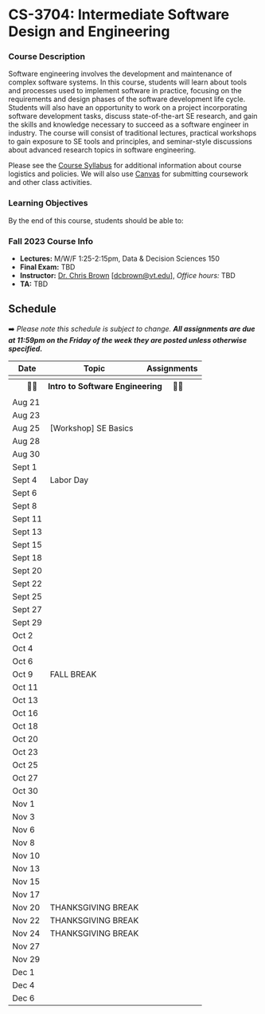# CS-3704: Intermediate Software Design and Engineering

### Course Description

Software engineering involves the development and maintenance of complex software systems. In this course, students will learn about tools and processes used to implement software in practice, focusing on the requirements and design phases of the software development life cycle. Students will also have an opportunity to work on a project incorporating software development tasks, discuss state-of-the-art SE research, and gain the skills and knowledge necessary to succeed as a software engineer in industry. The course will consist of traditional lectures, practical workshops to gain exposure to SE tools and principles, and seminar-style discussions about advanced research topics in software engineering.

Please see the [Course Syllabus](#) for additional information about course logistics and policies. We will also use [Canvas](https://canvas.vt.edu/) for submitting coursework and other class activities.

### Learning Objectives

By the end of this course, students should be able to:

### Fall 2023 Course Info

* **Lectures:** M/W/F 1:25-2:15pm, Data & Decision Sciences 150
* **Final Exam:** TBD
* **Instructor:** [Dr. Chris Brown](https://chbrown13.github.io) [dcbrown@vt.edu], *Office hours:* TBD
* **TA:** TBD

## Schedule

➡️ _Please note this schedule is subject to change. **All assignments are due at 11:59pm on the Friday of the week they are posted unless otherwise specified.**_

| Date     | Topic                            |  Assignments       |
|----------|----------------------------------|------------------  |
| <tr><th colspan=3> 👨‍💻 &nbsp;&nbsp;&nbsp; Intro to Software Engineering &nbsp;&nbsp;&nbsp; 👩‍💻 </th></tr> |
| Aug 21 |  |  |
| Aug 23 |  | |
| Aug 25 |  [Workshop] SE Basics | |
| Aug 28 |  | |
| Aug 30 |  |  |
| Sept 1 |  | |
| Sept 4 | Labor Day |  |
| Sept 6 |  | |
| Sept 8 |  |  |
| Sept 11 |  | |
| Sept 13 |  |  |
| Sept 15 |  | |
| Sept 18 |  | |
| Sept 20  |  | |
| Sept 22  |  | |
| Sept 25 |  | |
| Sept 27 | |  |
| Sept 29 |  | |
| Oct 2 |   | |
| Oct 4 |    | |
| Oct 6 |  |  |
| Oct 9 | FALL BREAK | |
| Oct 11 | |  |
| Oct 13 | | |
| Oct 16 | |  |
| Oct 18 |  | |
| Oct 20 | | |
| Oct 23 |  | |
| Oct 25 |  |  |
| Oct 27 |  |  |
| Oct 30  |  |  |
| Nov 1  |  | |
| Nov 3  |  | |
| Nov 6  |  | |
| Nov 8  |  | |
| Nov 10  |  | |
| Nov 13  |  | |
| Nov 15  |  | |
| Nov 17  |  | |
| Nov 20  | THANKSGIVING BREAK | |
| Nov 22  | THANKSGIVING BREAK | |
| Nov 24  | THANKSGIVING BREAK | |
| Nov 27  |  | |
| Nov 29  |  | |
| Dec 1 |  | |
| Dec 4  |  | |
| Dec 6  |  | |
